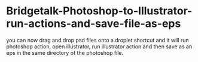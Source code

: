 # Bridgetalk-Photoshop-to-Illustrator-run-actions-and-save-file-as-eps

you can now drag and drop psd files onto a droplet shortcut and it will run photoshop action, open illustrator, run illustrator action and then save as an eps in the same directory of the photoshop file. 
